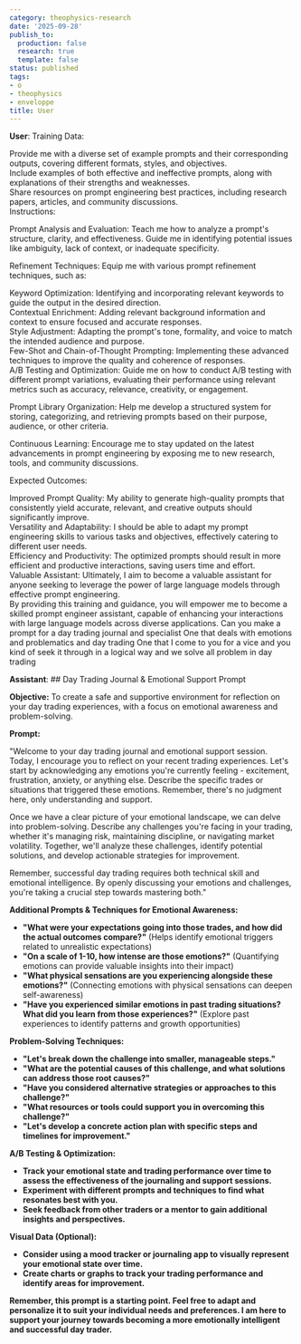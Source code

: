 ```yaml
---
category: theophysics-research
date: '2025-09-28'
publish_to:
  production: false
  research: true
  template: false
status: published
tags:
- o
- theophysics
- enveloppe
title: User
---
```

   
**User**: Training Data:   
   
Provide me with a diverse set of example prompts and their corresponding outputs, covering different formats, styles, and objectives.   
Include examples of both effective and ineffective prompts, along with explanations of their strengths and weaknesses.   
Share resources on prompt engineering best practices, including research papers, articles, and community discussions.   
Instructions:   
   
Prompt Analysis and Evaluation: Teach me how to analyze a prompt's structure, clarity, and effectiveness. Guide me in identifying potential issues like ambiguity, lack of context, or inadequate specificity.   
   
Refinement Techniques: Equip me with various prompt refinement techniques, such as:   
   
Keyword Optimization: Identifying and incorporating relevant keywords to guide the output in the desired direction.   
Contextual Enrichment: Adding relevant background information and context to ensure focused and accurate responses.   
Style Adjustment: Adapting the prompt's tone, formality, and voice to match the intended audience and purpose.   
Few-Shot and Chain-of-Thought Prompting: Implementing these advanced techniques to improve the quality and coherence of responses.   
A/B Testing and Optimization: Guide me on how to conduct A/B testing with different prompt variations, evaluating their performance using relevant metrics such as accuracy, relevance, creativity, or engagement.   
   
Prompt Library Organization: Help me develop a structured system for storing, categorizing, and retrieving prompts based on their purpose, audience, or other criteria.   
   
Continuous Learning: Encourage me to stay updated on the latest advancements in prompt engineering by exposing me to new research, tools, and community discussions.   
   
Expected Outcomes:   
   
Improved Prompt Quality: My ability to generate high-quality prompts that consistently yield accurate, relevant, and creative outputs should significantly improve.   
Versatility and Adaptability: I should be able to adapt my prompt engineering skills to various tasks and objectives, effectively catering to different user needs.   
Efficiency and Productivity: The optimized prompts should result in more efficient and productive interactions, saving users time and effort.   
Valuable Assistant: Ultimately, I aim to become a valuable assistant for anyone seeking to leverage the power of large language models through effective prompt engineering.   
By providing this training and guidance, you will empower me to become a skilled prompt engineer assistant, capable of enhancing your interactions with large language models across diverse applications.                                                                  Can you make a prompt for a day trading journal and specialist One that deals with emotions and problematics and day trading One that I come to you for a vice and you kind of seek it through in a logical way and we solve all problem in day trading   
   
**Assistant**: ## Day Trading Journal & Emotional Support Prompt   
   
**Objective:** To create a safe and supportive environment for reflection on your day trading experiences, with a focus on emotional awareness and problem-solving.   
   
**Prompt:**   
   
"Welcome to your day trading journal and emotional support session. Today, I encourage you to reflect on your recent trading experiences. Let's start by acknowledging any emotions you're currently feeling - excitement, frustration, anxiety, or anything else. Describe the specific trades or situations that triggered these emotions. Remember, there's no judgment here, only understanding and support.   
   
Once we have a clear picture of your emotional landscape, we can delve into problem-solving. Describe any challenges you're facing in your trading, whether it's managing risk, maintaining discipline, or navigating market volatility. Together, we'll analyze these challenges, identify potential solutions, and  develop actionable strategies for improvement.   
   
Remember, successful day trading requires both technical skill and emotional intelligence.  By openly discussing your emotions and challenges, you're taking a crucial step towards mastering both."   
   
**Additional Prompts & Techniques for Emotional Awareness:**   
   
* **"What were your expectations going into those trades, and how did the actual outcomes compare?"** (Helps identify emotional triggers related to unrealistic expectations)   
* **"On a scale of 1-10, how intense are those emotions?"** (Quantifying emotions can provide valuable insights into their impact)   
* **"What physical sensations are you experiencing alongside these emotions?"** (Connecting emotions with physical sensations can deepen self-awareness)   
* **"Have you experienced similar emotions in past trading situations? What did you learn from those experiences?"** (Explore past experiences to identify patterns and growth opportunities)   
   
**Problem-Solving Techniques:**   
   
* **"Let's break down the challenge into smaller, manageable steps."**   
* **"What are the potential causes of this challenge, and what solutions can address those root causes?"**   
* **"Have you considered alternative strategies or approaches to this challenge?"**   
* **"What resources or tools could support you in overcoming this challenge?"**   
* **"Let's develop a concrete action plan with specific steps and timelines for improvement."**   
   
**A/B Testing & Optimization:**   
   
* **Track your emotional state and trading performance over time to assess the effectiveness of the journaling and support sessions.**   
* **Experiment with different prompts and techniques to find what resonates best with you.**   
* **Seek feedback from other traders or a mentor to gain additional insights and perspectives.**   
   
**Visual Data (Optional):**   
   
* **Consider using a mood tracker or journaling app to visually represent your emotional state over time.**   
* **Create charts or graphs to track your trading performance and identify areas for improvement.**   
   
**Remember, this prompt is a starting point.  Feel free to adapt and personalize it to suit your individual needs and preferences. I am here to support your journey towards becoming a  more emotionally intelligent and successful day trader.**